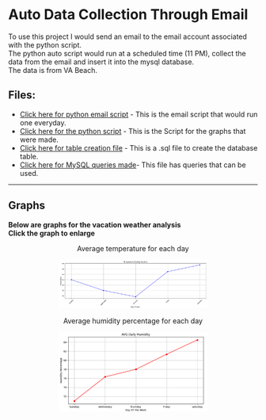 # Auto Data Collection Through Email

To use this project I would send an email to the email account associated with the python script.  
The python auto script would run at a scheduled time (11 PM), collect the data from the email and insert it into the mysql database.  
The data is from VA Beach.

## Files:
- [Click here for python email script](https://github.com/RohrbachMatthew/Vacation_Weather/blob/main/weather_email_auto_python/main.py) - This is the email script that would run one everyday.
- [Click here for the python script](https://github.com/RohrbachMatthew/Vacation_Weather/blob/main/weather_email_auto_python/main.py) - This is the Script for the graphs that were made.
- [Click here for table creation file](https://github.com/RohrbachMatthew/Vacation_Weather/blob/main/create_table_and_index.sql) - This is a .sql file to create the database table.
- [Click here for MySQL queries made](https://github.com/RohrbachMatthew/Vacation_Weather/blob/main/avg_day_temp.sql)- This file has queries that can be used.

---
## Graphs
**Below are graphs for the vacation weather analysis**  
**Click the graph to enlarge**
<p align='center'>Average temperature for each day</p>
<p align='center'>
<img src="https://github.com/RohrbachMatthew/Vacation_Weather/blob/main/img/AvgTempGraph.png" alt="avg temp graph" width=300>
</p>

<p align='center'> Average humidity percentage for each day
</p>
<p align='center'>
<img src="https://github.com/RohrbachMatthew/Vacation_Weather/blob/main/img/AvgDailyHumidity.png" alt="avg humidity graph" width=300>
</p>
